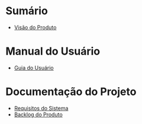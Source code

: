 # Sumário

* [Visão do Produto](Visão%20de%20Produto.md)

# Manual do Usuário

* [Guia do Usuário](manual_do_usuario.md)  

# Documentação do Projeto

* [Requisitos do Sistema](Documentos%20de%20Requisitos.md)
* [Backlog do Produto](Backlog%20Inicial.md)
